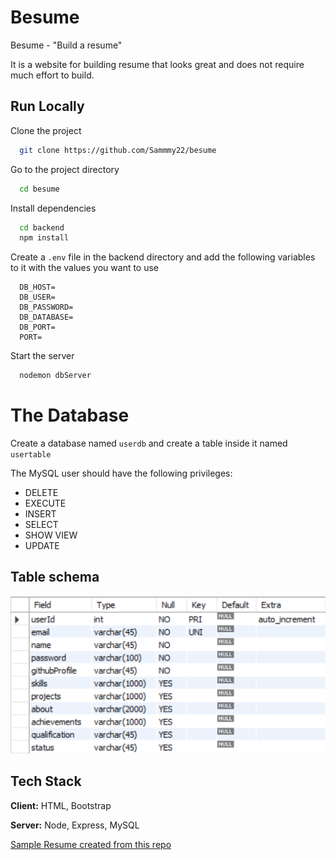 # Besume

Besume - "Build a resume"

It is a website for building resume that looks great and does not require much effort to build.

## Run Locally

Clone the project

```bash
  git clone https://github.com/Sammmy22/besume
```

Go to the project directory

```bash
  cd besume
```

Install dependencies

```bash
  cd backend
  npm install
```

Create a `.env` file in the backend directory and add the following variables to it with the values you want to use

```
  DB_HOST=
  DB_USER=
  DB_PASSWORD=
  DB_DATABASE=
  DB_PORT=
  PORT=
```

Start the server

```bash
  nodemon dbServer
```

# The Database

Create a database named `userdb` and create a table inside it named `usertable`

The MySQL user should have the following privileges:

- DELETE
- EXECUTE
- INSERT
- SELECT
- SHOW VIEW
- UPDATE

## Table schema

![App Screenshot](schema.png)

## Tech Stack

**Client:** HTML, Bootstrap

**Server:** Node, Express, MySQL

[Sample Resume created from this repo](Besume.pdf)
